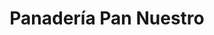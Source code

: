 ---
title: "Panadería Pan Nuestro"
url: /ciudad-de-guatemala/panaderia-pan-nuestro/
shop: panadería
---